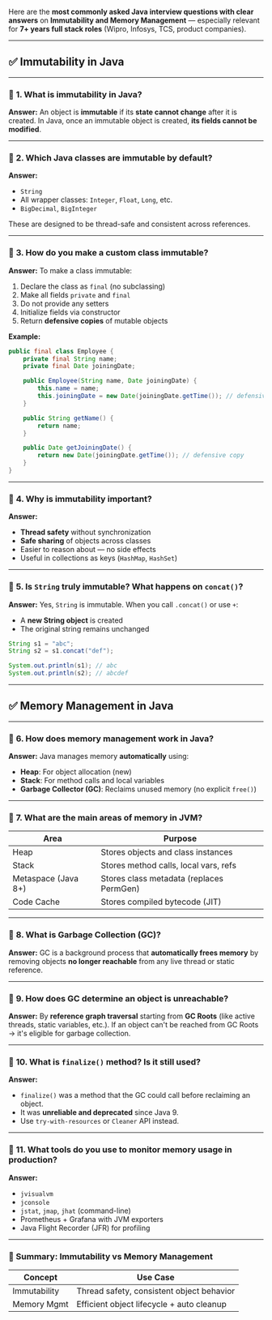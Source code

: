 Here are the **most commonly asked Java interview questions with clear answers** on **Immutability and Memory Management** — especially relevant for **7+ years full stack roles** (Wipro, Infosys, TCS, product companies).

---

## ✅ **Immutability in Java**

---

### 🔹 **1. What is immutability in Java?**

**Answer:**
An object is **immutable** if its **state cannot change** after it is created. In Java, once an immutable object is created, **its fields cannot be modified**.

---

### 🔹 **2. Which Java classes are immutable by default?**

**Answer:**

* `String`
* All wrapper classes: `Integer`, `Float`, `Long`, etc.
* `BigDecimal`, `BigInteger`

These are designed to be thread-safe and consistent across references.

---

### 🔹 **3. How do you make a custom class immutable?**

**Answer:**
To make a class immutable:

1. Declare the class as `final` (no subclassing)
2. Make all fields `private` and `final`
3. Do not provide any setters
4. Initialize fields via constructor
5. Return **defensive copies** of mutable objects

**Example:**

```java
public final class Employee {
    private final String name;
    private final Date joiningDate;

    public Employee(String name, Date joiningDate) {
        this.name = name;
        this.joiningDate = new Date(joiningDate.getTime()); // defensive copy
    }

    public String getName() {
        return name;
    }

    public Date getJoiningDate() {
        return new Date(joiningDate.getTime()); // defensive copy
    }
}
```

---

### 🔹 **4. Why is immutability important?**

**Answer:**

* **Thread safety** without synchronization
* **Safe sharing** of objects across classes
* Easier to reason about — no side effects
* Useful in collections as keys (`HashMap`, `HashSet`)

---

### 🔹 **5. Is `String` truly immutable? What happens on `concat()`?**

**Answer:**
Yes, `String` is immutable. When you call `.concat()` or use `+`:

* A **new String object** is created
* The original string remains unchanged

```java
String s1 = "abc";
String s2 = s1.concat("def");

System.out.println(s1); // abc
System.out.println(s2); // abcdef
```

---

## ✅ **Memory Management in Java**

---

### 🔹 **6. How does memory management work in Java?**

**Answer:**
Java manages memory **automatically** using:

* **Heap**: For object allocation (new)
* **Stack**: For method calls and local variables
* **Garbage Collector (GC)**: Reclaims unused memory (no explicit `free()`)

---

### 🔹 **7. What are the main areas of memory in JVM?**

| Area                | Purpose                                  |
| ------------------- | ---------------------------------------- |
| Heap                | Stores objects and class instances       |
| Stack               | Stores method calls, local vars, refs    |
| Metaspace (Java 8+) | Stores class metadata (replaces PermGen) |
| Code Cache          | Stores compiled bytecode (JIT)           |

---

### 🔹 **8. What is Garbage Collection (GC)?**

**Answer:**
GC is a background process that **automatically frees memory** by removing objects **no longer reachable** from any live thread or static reference.

---

### 🔹 **9. How does GC determine an object is unreachable?**

**Answer:**
By **reference graph traversal** starting from **GC Roots** (like active threads, static variables, etc.).
If an object can't be reached from GC Roots → it's eligible for garbage collection.

---

### 🔹 **10. What is `finalize()` method? Is it still used?**

**Answer:**

* `finalize()` was a method that the GC could call before reclaiming an object.
* It was **unreliable and deprecated** since Java 9.
* Use `try-with-resources` or `Cleaner` API instead.

---

### 🔹 **11. What tools do you use to monitor memory usage in production?**

**Answer:**

* `jvisualvm`
* `jconsole`
* `jstat`, `jmap`, `jhat` (command-line)
* Prometheus + Grafana with JVM exporters
* Java Flight Recorder (JFR) for profiling

---

### 🧠 Summary: Immutability vs Memory Management

| Concept      | Use Case                                  |
| ------------ | ----------------------------------------- |
| Immutability | Thread safety, consistent object behavior |
| Memory Mgmt  | Efficient object lifecycle + auto cleanup |


